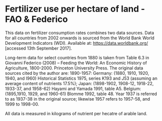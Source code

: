 # Fertilizer use per hectare of land -FAO & Federico

This data on fertilizer consumption rates combines two data sources. Data for all countries from 2002 onwards is sourced from the World Bank World Development Indicators (WDI). Available at: https://data.worldbank.org/ [accessed 13th September 2017]. 

Long-term data for select countries from 1880 is taken from Table 6.3 in Giovanni Federico (2008) – Feeding the World: An Economic History of Agriculture, 1800-2000. Princeton University Press. The original data sources cited by the author are: 1890-1957: Germany: (1880, 1910, 1920, 1940, and I960) Historical Statistics 1975, series K193 and J53 (assuming an average content of nutrients 17.5%); Japan: (1898-1902, 1908-12, 1918-22, 1933-37, and 1958-62) Hayami and Yamada 1991, table A5. Belgium: (1895,1910, 1929, and 1960-61) Blomme 1992, table 48. Year 1937 is referred to as 1937-38 in the original source; likewise 1957 refers to 1957-58, and 1999 to 1998-00.

All data is measured in kilograms of nutrient per hecatre of arable land.